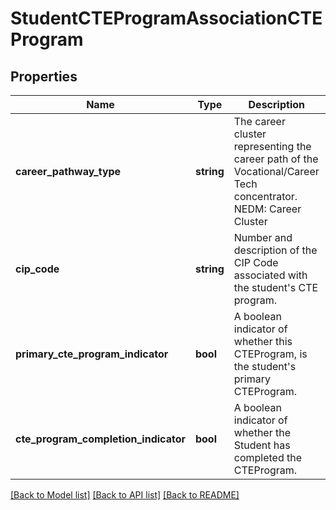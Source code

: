 # StudentCTEProgramAssociationCTEProgram

## Properties
Name | Type | Description | Notes
------------ | ------------- | ------------- | -------------
**career_pathway_type** | **string** | The career cluster representing the career path of the Vocational/Career Tech concentrator.  NEDM: Career Cluster | [optional] 
**cip_code** | **string** | Number and description of the CIP Code associated with the student&#39;s CTE program. | [optional] 
**primary_cte_program_indicator** | **bool** | A boolean indicator of whether this CTEProgram, is the student&#39;s primary CTEProgram. | [optional] 
**cte_program_completion_indicator** | **bool** | A boolean indicator of whether the Student has completed the CTEProgram. | [optional] 

[[Back to Model list]](../README.md#documentation-for-models) [[Back to API list]](../README.md#documentation-for-api-endpoints) [[Back to README]](../README.md)


